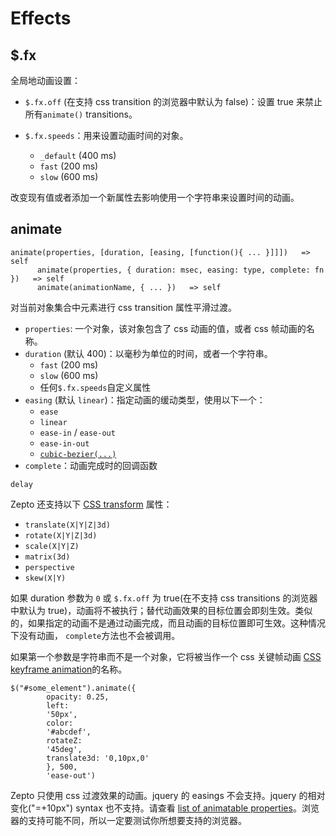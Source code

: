 # Effects

## $.fx

全局地动画设置：

*   `$.fx.off` (在支持 css transition 的浏览器中默认为 false)：设置 true 来禁止所有`animate()` transitions。

*   `$.fx.speeds`：用来设置动画时间的对象。

    *   `_default` (400 ms)
    *   `fast` (200 ms)
    *   `slow` (600 ms)

改变现有值或者添加一个新属性去影响使用一个字符串来设置时间的动画。

## animate

```
animate(properties, [duration, [easing, [function(){ ... }]]])   => self
      animate(properties, { duration: msec, easing: type, complete: fn })   => self
      animate(animationName, { ... })   => self 
```

对当前对象集合中元素进行 css transition 属性平滑过渡。

*   `properties`: 一个对象，该对象包含了 css 动画的值，或者 css 帧动画的名称。
*   `duration` (默认 400)：以毫秒为单位的时间，或者一个字符串。
    *   `fast` (200 ms)
    *   `slow` (600 ms)
    *   任何`$.fx.speeds`自定义属性
*   `easing` (默认 `linear`)：指定动画的缓动类型，使用以下一个：
    *   `ease`
    *   `linear`
    *   `ease-in` / `ease-out`
    *   `ease-in-out`
    *   [`cubic-bezier(...)`](http://www.w3.org/TR/css3-transitions/#transition-timing-function_tag)
*   `complete`：动画完成时的回调函数

`delay`

Zepto 还支持以下 [CSS transform](http://www.w3.org/TR/css3-transforms/#transform-functions) 属性：

*   `translate(X|Y|Z|3d)`
*   `rotate(X|Y|Z|3d)`
*   `scale(X|Y|Z)`
*   `matrix(3d)`
*   `perspective`
*   `skew(X|Y)`

如果 duration 参数为 `0` 或 `$.fx.off` 为 true(在不支持 css transitions 的浏览器中默认为 true)，动画将不被执行；替代动画效果的目标位置会即刻生效。类似的，如果指定的动画不是通过动画完成，而且动画的目标位置即可生效。这种情况下没有动画， `complete`方法也不会被调用。

如果第一个参数是字符串而不是一个对象，它将被当作一个 css 关键帧动画 [CSS keyframe animation](http://www.w3.org/TR/css3-animations/#animations)的名称。

```
$("#some_element").animate({
        opacity: 0.25,
        left:
        '50px',
        color:
        '#abcdef',
        rotateZ:
        '45deg',
        translate3d: '0,10px,0'
        }, 500,
        'ease-out') 
```

Zepto 只使用 css 过渡效果的动画。jquery 的 easings 不会支持。jquery 的相对变化("=+10px") syntax 也不支持。请查看 [list of animatable properties](http://www.w3.org/TR/css3-transitions/#animatable-properties-)。浏览器的支持可能不同，所以一定要测试你所想要支持的浏览器。